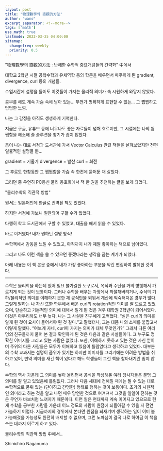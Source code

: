 ```yaml
---
layout: post
title: "物理數學의 直觀的方法"
author: "wano"
excerpt_separator: <!--more-->
tags: ['math']
use_math: true
lastmode: 2023-03-25 04:00:00
sitemap:
  changefreq: weekly
  priority: 0.5
---
```


"物理數學의 直觀的方法 : 난해한 수학적 중요개념들의 간략화" 中에서 <!--more-->

대학교 2학년 시절 공학수학과 유체역학 등의 학문을 배우면서 마주하게 된 gradient, divergence, curl 등의 개념들.

수업시간에 설명을 들어도 이것들이 가지는 물리적 의미가 속 시원하게 와닿지 않았다.

공부를 해도 계속 가슴 속에 남아 있는... 무언가 명확하게 표현할 수 없는... 그 찝찝하고 답답한 느낌.

나는 그 감정을 아직도 생생하게 기억한다.

지금은 구글, 유튜브 등에 너무나도 좋은 자료들이 넘쳐 흐르지만, 그 시절에는 나의 찝찝함을 해소해 줄 솔루션을 찾기가 쉽지 않았다.

틈이 나는 대로 서점과 도서관에 가서 Vector Calculus 관련 책들을 살펴보았지만 천편일률적인 설명들 뿐...

gradient = 기울기
divergence = 발산
curl = 회전

그 후로도 한참동안 그 찝찝함을 가슴 속 한켠에 묻어둔 채 살았다.

그러던 중 우연히 PC통신 물리 동호회에서 책 한 권을 추천하는 글을 보게 되었다.

"물리수학의 직관적 방법"

원서는 일본어인데 한글로 번역된 책도 있었다.

하지만 서점에 가보니 절판되어 구할 수가 없었다.

다행히 학교 도서관에서 구할 수 있었고, 대출을 해서 읽을 수 있었다.

바로 이거였다! 내가 원하던 설명 방식!

수학책에서 감동을 느낄 수 있었고, 아직까지 내가 제일 좋아하는 책으로 남아있다.

그리고 나도 이런 책을 쓸 수 있으면 좋겠다라는 생각을 품는 계기가 되었다.

아래 내용은 이 책 본문 중에서 내가 가장 좋아하는 부분을 약간 편집하여 발췌한 것이다.

---

수학은 물리학을 하는데 있어 필요 불가결한 도구로서, 목적과 수단을 거의 병행해서 가르치게 되는 것이 보통이다. 그러나 수학을 배우는 과정에서 좌절해버리거나, 수식의 기하/물리적인 의미를 이해하지 못한 채 공식만을 외워서 계산에 익숙해져온 경우가 많다. 그렇게 말하는 나 자신 또한 학부에서 배운 curl의 rotation적인 의미를 잘 모르고 있었으며, 단순하고 기본적인 의미에 대해서 알게 된 것은 겨우 대학원 2학년이 되어서였다. 이것은 아무리봐도 너무 늦다. 나는 그 사실을 친구에게 고백했다. “실은 curl의 의미를 알게 된 것이 요사이 들어서야 된 것 같다.”고 말했더니, 그는 대뜸 나의 소매를 붙잡고서 이렇게 말했다. “여보게 자네, curl이 가지는 의미가 대체 무엇인가?” 그래서 다른 여러 명의 친구들까지 물어 본 결과 확인하게 된 것은 다음과 같은 사실들이다. 그 누구도 명확한 이미지를 그리고 있는 사람은 없었다. 또한, 이해하지 못하고 있는 것은 자신 뿐이며 주위의 다른 사람들은 모두가 이해하고 있음이 틀림없다고 생각하고 있었다. 대부분의 수학 교과서는 설명이 품위가 있기는 하지만 이미지를 그리기에는 어려운 방법을 취하고 있어, 만약 의미를 새긴 책이 있다고 해도 학생들이 그런 책을 찾아내기란 쉽지 않다.

수학의 역사 가운데 그 의미를 쌓아 올리면서 공식을 작성해온 여러 당사자들은 분명 그 의미를 잘 알고 있었음에 틀림없다. 그러나 다음 세대에 전해질 때에는 될 수 있는 대로 수학적으로 품위 있는 (단아하고 간명한) 형태로 행하는 것이 보통이다. 초기의 시원적인 의미라고 하는 것을 알고 나면 매우 당연한 것으로 여겨져서 그것을 일일이 전하는 것은 무언가 바보처럼 느껴지기 때문이다. 이런 일은 현대까지 계속 이어지고 있으므로 현재 수학을 공부한 사람들 가운데 어느 정도의 사람이 원점에 되돌아갈 수 있을 지 전연 가늠하기 어렵다. 지금까지의 경위에서 본다면 원점을 되새기며 생각하는 일이 이미 불가능해졌을 가능성도 완전히 배제할 수 없으며, 그런 노파심이 결국 나로 하여금 이 책을 쓰는 데까지 이르게 하고 있다.

물리수학의 직관적 방법 中에서…

Shinichiro Naganuma
